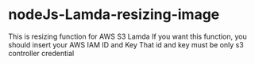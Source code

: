 # nodeJs-Lamda-resizing-image

This is resizing function for AWS S3 Lamda
If you want this function, you should insert your AWS IAM ID and Key
That id and key must be only s3 controller credential
